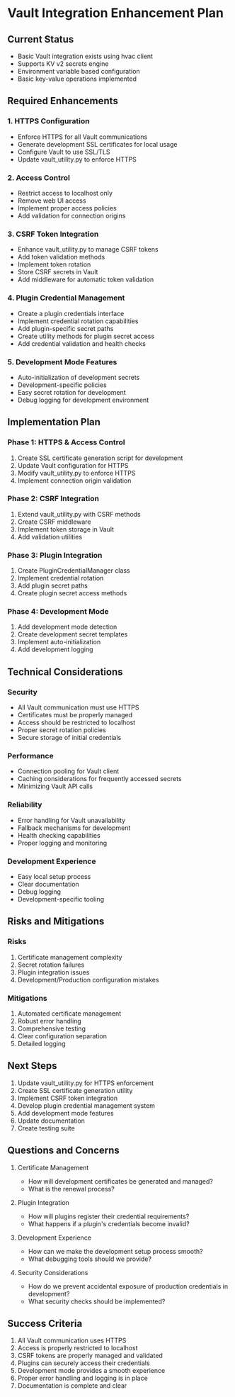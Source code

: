 # Vault Integration Enhancement Plan

## Current Status
- Basic Vault integration exists using hvac client
- Supports KV v2 secrets engine
- Environment variable based configuration
- Basic key-value operations implemented

## Required Enhancements

### 1. HTTPS Configuration
- Enforce HTTPS for all Vault communications
- Generate development SSL certificates for local usage
- Configure Vault to use SSL/TLS
- Update vault_utility.py to enforce HTTPS

### 2. Access Control
- Restrict access to localhost only
- Remove web UI access
- Implement proper access policies
- Add validation for connection origins

### 3. CSRF Token Integration
- Enhance vault_utility.py to manage CSRF tokens
- Add token validation methods
- Implement token rotation
- Store CSRF secrets in Vault
- Add middleware for automatic token validation

### 4. Plugin Credential Management
- Create a plugin credentials interface
- Implement credential rotation capabilities
- Add plugin-specific secret paths
- Create utility methods for plugin secret access
- Add credential validation and health checks

### 5. Development Mode Features
- Auto-initialization of development secrets
- Development-specific policies
- Easy secret rotation for development
- Debug logging for development environment

## Implementation Plan

### Phase 1: HTTPS & Access Control
1. Create SSL certificate generation script for development
2. Update Vault configuration for HTTPS
3. Modify vault_utility.py to enforce HTTPS
4. Implement connection origin validation

### Phase 2: CSRF Integration
1. Extend vault_utility.py with CSRF methods
2. Create CSRF middleware
3. Implement token storage in Vault
4. Add validation utilities

### Phase 3: Plugin Integration
1. Create PluginCredentialManager class
2. Implement credential rotation
3. Add plugin secret paths
4. Create plugin secret access methods

### Phase 4: Development Mode
1. Add development mode detection
2. Create development secret templates
3. Implement auto-initialization
4. Add development logging

## Technical Considerations

### Security
- All Vault communication must use HTTPS
- Certificates must be properly managed
- Access should be restricted to localhost
- Proper secret rotation policies
- Secure storage of initial credentials

### Performance
- Connection pooling for Vault client
- Caching considerations for frequently accessed secrets
- Minimizing Vault API calls

### Reliability
- Error handling for Vault unavailability
- Fallback mechanisms for development
- Health checking capabilities
- Proper logging and monitoring

### Development Experience
- Easy local setup process
- Clear documentation
- Debug logging
- Development-specific tooling

## Risks and Mitigations

### Risks
1. Certificate management complexity
2. Secret rotation failures
3. Plugin integration issues
4. Development/Production configuration mistakes

### Mitigations
1. Automated certificate management
2. Robust error handling
3. Comprehensive testing
4. Clear configuration separation
5. Detailed logging

## Next Steps

1. Update vault_utility.py for HTTPS enforcement
2. Create SSL certificate generation utility
3. Implement CSRF token integration
4. Develop plugin credential management system
5. Add development mode features
6. Update documentation
7. Create testing suite

## Questions and Concerns

1. Certificate Management
   - How will development certificates be generated and managed?
   - What is the renewal process?

2. Plugin Integration
   - How will plugins register their credential requirements?
   - What happens if a plugin's credentials become invalid?

3. Development Experience
   - How can we make the development setup process smooth?
   - What debugging tools should we provide?

4. Security Considerations
   - How do we prevent accidental exposure of production credentials in development?
   - What security checks should be implemented?

## Success Criteria

1. All Vault communication uses HTTPS
2. Access is properly restricted to localhost
3. CSRF tokens are properly managed and validated
4. Plugins can securely access their credentials
5. Development mode provides a smooth experience
6. Proper error handling and logging is in place
7. Documentation is complete and clear
